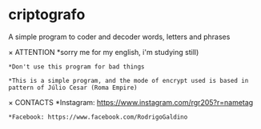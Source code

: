 # criptografo
A simple program to coder and decoder words, letters and phrases

× ATTENTION
    *sorry me for my english, i'm studying still)

    *Don't use this program for bad things
    
    *This is a simple program, and the mode of encrypt used is based in pattern of Júlio Cesar (Roma Empire)
    

× CONTACTS
    *Instagram: https://www.instagram.com/rgr205?r=nametag
   
    *Facebook: https://www.facebook.com/RodrigoGaldino




